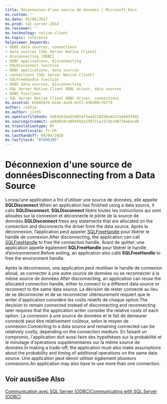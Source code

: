 ```yaml
---
title: Déconnexion d’une source de données | Microsoft Docs
ms.custom: ''
ms.date: 03/06/2017
ms.prod: sql-server-2014
ms.reviewer: ''
ms.technology: native-client
ms.topic: reference
helpviewer_keywords:
- ODBC data sources, connections
- data sources [SQL Server Native Client]
- disconnecting [ODBC]
- ODBC applications, disconnecting
- SQLDisconnect function
- ODBC applications, data sources
- connections [SQL Server Native Client]
- SQLFreeHandle function
- ODBC data sources, disconnecting
- SQL Server Native Client ODBC driver, data sources
- ODBC functions
- SQL Server Native Client ODBC driver, connections
ms.assetid: 65b0267d-b2ab-4a59-83f2-436d90cfbf79
author: rothja
ms.author: jroth
ms.openlocfilehash: 5db3b83ab65d854f3a4d2182d9a4a1314e097681
ms.sourcegitcommit: ad4d92dce894592a259721a1571b1d8736abacdb
ms.translationtype: MT
ms.contentlocale: fr-FR
ms.lasthandoff: 08/04/2020
ms.locfileid: "87605395"
---
```

# <a name="disconnecting-from-a-data-source"></a><span data-ttu-id="f8f56-102">Déconnexion d'une source de données</span><span class="sxs-lookup"><span data-stu-id="f8f56-102">Disconnecting from a Data Source</span></span>
  <span data-ttu-id="f8f56-103">Lorsqu’une application a fini d’utiliser une source de données, elle appelle **SQLDisconnect**.</span><span class="sxs-lookup"><span data-stu-id="f8f56-103">When an application has finished using a data source, it calls **SQLDisconnect**.</span></span> <span data-ttu-id="f8f56-104">**SQLDisconnect** libère toutes les instructions qui sont allouées sur la connexion et déconnecte le pilote de la source de données.</span><span class="sxs-lookup"><span data-stu-id="f8f56-104">**SQLDisconnect** frees any statements that are allocated on the connection and disconnects the driver from the data source.</span></span> <span data-ttu-id="f8f56-105">Après la déconnexion, l’application peut appeler [SQLFreeHandle](../native-client-odbc-api/sqlfreehandle.md) pour libérer le handle de connexion.</span><span class="sxs-lookup"><span data-stu-id="f8f56-105">After disconnecting, the application can call [SQLFreeHandle](../native-client-odbc-api/sqlfreehandle.md) to free the connection handle.</span></span> <span data-ttu-id="f8f56-106">Avant de quitter, une application appelle également **SQLFreeHandle** pour libérer le handle d’environnement.</span><span class="sxs-lookup"><span data-stu-id="f8f56-106">Before exiting, an application also calls **SQLFreeHandle** to free the environment handle.</span></span>  
  
 <span data-ttu-id="f8f56-107">Après la déconnexion, une application peut réutiliser le handle de connexion alloué, se connecter à une autre source de données ou se reconnecter à la même source de données.</span><span class="sxs-lookup"><span data-stu-id="f8f56-107">After disconnecting, an application can reuse the allocated connection handle, either to connect to a different data source or reconnect to the same data source.</span></span> <span data-ttu-id="f8f56-108">La décision de rester connecté au lieu de se déconnecter et de se reconnecter ultérieurement requiert que le writer d'application considère les coûts relatifs de chaque option.</span><span class="sxs-lookup"><span data-stu-id="f8f56-108">The decision to remain connected instead of disconnecting and reconnecting later requires that the application writer consider the relative costs of each option.</span></span> <span data-ttu-id="f8f56-109">La connexion à une source de données et le fait de demeurer connecté peut être relativement coûteux, selon le moyen de connexion.</span><span class="sxs-lookup"><span data-stu-id="f8f56-109">Connecting to a data source and remaining connected can be relatively costly, depending on the connection medium.</span></span> <span data-ttu-id="f8f56-110">En faisant un compromis, l'application doit aussi faire des hypothèses sur la probabilité et le minutage d'opérations supplémentaires sur la même source de données.</span><span class="sxs-lookup"><span data-stu-id="f8f56-110">In making a trade-off, the application must also make assumptions about the probability and timing of additional operations on the same data source.</span></span> <span data-ttu-id="f8f56-111">Une application peut devoir utiliser également plusieurs connexions.</span><span class="sxs-lookup"><span data-stu-id="f8f56-111">An application may also have to use more than one connection.</span></span>  
  
## <a name="see-also"></a><span data-ttu-id="f8f56-112">Voir aussi</span><span class="sxs-lookup"><span data-stu-id="f8f56-112">See Also</span></span>  
 [<span data-ttu-id="f8f56-113">Communication avec SQL Server &#40;ODBC&#41;</span><span class="sxs-lookup"><span data-stu-id="f8f56-113">Communicating with SQL Server &#40;ODBC&#41;</span></span>](communicating-with-sql-server-odbc.md)  
  
  
